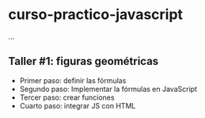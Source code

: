 # curso-practico-javascript

...

## Taller #1: figuras geométricas

- Primer paso: definir las fórmulas
- Segundo paso: Implementar la fórmulas en JavaScript
- Tercer paso: crear funciones
- Cuarto paso: integrar JS con HTML 

